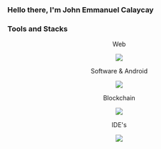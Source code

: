 ### Hello there, I'm John Emmanuel Calaycay

### Tools and Stacks 
<p align="center">Web</p>
<p align="center">
  <a href="https://skillicons.dev">
    <img src="https://skillicons.dev/icons?i=js,html,css,nodejs,vercel,vue,svelte,tailwind,firebase,supabase," />
  </a>
</p>

<p align="center">Software & Android</p>
<p align="center">
  <a href="https://skillicons.dev">
    <img src="https://skillicons.dev/icons?i=java,cpp,cs,flutter,androidstudio,unity" />
  </a>
</p>

<p align="center">Blockchain</p>
<p align="center">
  <a href="https://skillicons.dev">
    <img src="https://skillicons.dev/icons?i=solidity" />
  </a>
</p>

<p align="center">IDE's</p>
<p align="center">
  <a href="https://skillicons.dev">
    <img src="https://skillicons.dev/icons?i=vscode,idea" />
  </a>
</p>

<!--
- 🔭 I’m currently working on ...
- 🌱 I’m currently learning ...
- 👯 I’m looking to collaborate on ...
- 🤔 I’m looking for help with ...
- 💬 Ask me about ...
- 📫 How to reach me: ...
- 😄 Pronouns: ...
- ⚡ Fun fact: ...

-->
